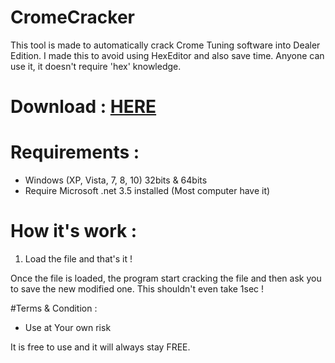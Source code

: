 # CromeCracker
This tool is made to automatically crack Crome Tuning software into Dealer Edition. I made this to avoid using HexEditor and also save time. Anyone can use it, it doesn't require 'hex' knowledge.

# Download : [HERE][]

# Requirements :

- Windows (XP, Vista, 7, 8, 10) 32bits & 64bits
- Require Microsoft .net 3.5 installed (Most computer have it)

# How it's work :

1. Load the file and that's it !

Once the file is loaded, the program start cracking the file and then ask you to save the new modified one. This shouldn't even take 1sec !

#Terms & Condition :

- Use at Your own risk

It is free to use and it will always stay FREE.


[HERE]: <https://github.com/bouletmarc/CromeCracker/archive/master.zip>
